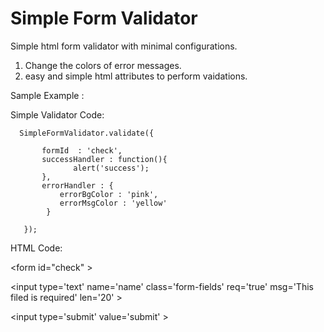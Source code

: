 # Simple Form Validator


Simple html form validator with minimal configurations.

   1. Change the colors of error messages.
   2. easy and simple html attributes to perform vaidations.


Sample Example : 


Simple Validator Code:

      SimpleFormValidator.validate({
     
           formId  : 'check',
           successHandler : function(){
                  alert('success');
           },
           errorHandler : {
               errorBgColor : 'pink',
               errorMsgColor : 'yellow'
            } 

       });
  
 
 
HTML Code:


 
   &lt;form id=&quot;check&quot; &gt;
  
   &lt;input type='text' name='name' class='form-fields' req='true'  msg='This filed is required' len='20' &gt;
 
   &lt;input type='submit' value='submit' &gt;
 

